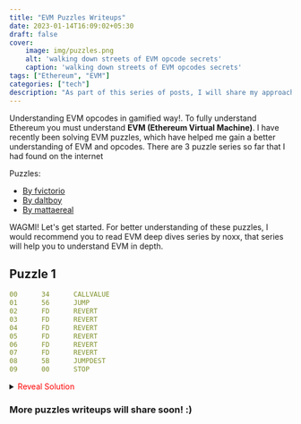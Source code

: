 ```yaml
---
title: "EVM Puzzles Writeups"
date: 2023-01-14T16:09:02+05:30
draft: false
cover:
    image: img/puzzles.png
    alt: 'walking down streets of EVM opcode secrets'
    caption: 'walking down streets of EVM opcodes secrets'
tags: ["Ethereum", "EVM"]
categories: ["tech"]
description: "As part of this series of posts, I will share my approach to solving EVM puzzles as well as my learnings from the process."
---
```


Understanding EVM opcodes in gamified way!. To fully understand Ethereum you must understand **EVM (Ethereum Virtual Machine)**. I have recently been solving EVM puzzles, which have helped me gain a better understanding of EVM and opcodes. There are 3 puzzle series so far that I had found on the internet

Puzzles: 
* [By fvictorio](https://github.com/fvictorio/evm-puzzles)
* [By daltboy](https://github.com/daltyboy11/more-evm-puzzles)
* [By mattaereal](https://github.com/mattaereal/yet-another-evm-puzzle/)

WAGMI! Let's get started. For better understanding of these puzzles, I would recommend you to read EVM deep dives series by noxx, that series will help you to understand EVM in depth.


## Puzzle 1
```yaml
00      34      CALLVALUE
01      56      JUMP
02      FD      REVERT
03      FD      REVERT
04      FD      REVERT
05      FD      REVERT
06      FD      REVERT
07      FD      REVERT
08      5B      JUMPDEST
09      00      STOP
```
<details>
    <summary><span style="color:red">Reveal Solution</span></summary>
 
This weird looking series of codes are actually EVM opcodes, which represents a smart contract. Make use of [EVM Playground](https://www.evm.codes/playground?fork=grayGlacier&unit=Wei&codeType=Mnemonic&code='CALLVALUEy~~~~~~yDESTzSTOP'~zREVERTz%5CnyzJUMP%01yz~_) to get more comfortable with the opcodes. This contract asking a value to be send in a transaction so that it won't hit REVERT opcode. First you need to understand about [CALLVALUE](https://www.evm.codes/#34?fork=grayGlacier) opcode. In short this opcode gets value of the current call in wei and pushes that to the top of stack. Next we have JUMP opcode which simply takes the top value on the stack and jumps to the 



![](https://i.imgur.com/kG6OjxD.png)

</details>


### More puzzles writeups will share soon! :) 